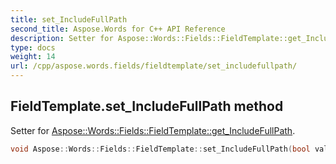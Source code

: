 ```yaml
---
title: set_IncludeFullPath
second_title: Aspose.Words for C++ API Reference
description: Setter for Aspose::Words::Fields::FieldTemplate::get_IncludeFullPath. 
type: docs
weight: 14
url: /cpp/aspose.words.fields/fieldtemplate/set_includefullpath/
---
```

## FieldTemplate.set_IncludeFullPath method


Setter for [Aspose::Words::Fields::FieldTemplate::get_IncludeFullPath](../get_includefullpath/).

```cpp
void Aspose::Words::Fields::FieldTemplate::set_IncludeFullPath(bool value)
```

